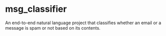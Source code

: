 # msg_classifier

An end-to-end natural language project that classifies whether an email or a message is spam or not based on its contents.
